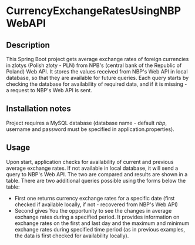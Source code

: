 # CurrencyExchangeRatesUsingNBPWebAPI

## Description

This Spring Boot project gets average exchange rates of foreign currencies in zlotys (Polish złoty - PLN) from NPB's (central bank of the Republic of Poland) Web API.
It stores the values received from NBP's Web API in local database, so that they are available for future queries.
Each query starts by checking the database for availability of required data, and if it is missing - a request to NBP's Web API is sent. 

## Installation notes

Project requires a MySQL database (database name - default *nbp*, username and password must be specified in application.properties).

## Usage

Upon start, application checks for availability of current and previous average exchange rates. If not available in local database, it will send a query to NBP's Web API. The two are compared and results are shown in a table.
There are two additional queries possible using the forms below the table:
* First one returns currency exchange rates for a specific date (first checked if available locally, if not - recovered from NBP's Web API)
* Second gives You the opportunity to see the changes in average exchange rates during a specified period. It provides information on exchange rates on the first and last day and the maximum and minimum exchange rates during specified time period (as in previous examples, the data is first checked for availability locally).
